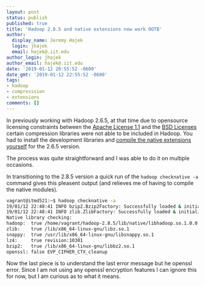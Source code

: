 ```yaml
---
layout: post
status: publish
published: true
title: 'Hadoop 2.8.5 and native extensions now work OOTB'
author:
  display_name: Jeremy Hajek
  login: jhajek
  email: hajek@.iit.edu
author_login: jhajek
author_email: hajek@.iit.edu
date: '2019-01-12 20:55:52 -0600'
date_gmt: '2019-01-12 22:55:52 -0600'
tags: 
- hadoop
- compresssion
- extensions
comments: []
---
```


In previously working with Hadoop 2.6.5, at that time due to opensource licensing constraints between the [Apache License 1.1](https://en.wikipedia.org/wiki/Apache_License "Apache License 1.1") and the [BSD Licenses](https://en.wikipedia.org/wiki/BSD_licenses "BSD licenses") certain compression libraries were not able to be included in Hadoop.  You had to install the development libraries and [compile the native extensions yourself](https://hadoop.apache.org/docs/r2.6.5/hadoop-project-dist/hadoop-common/NativeLibraries.html "Compile Instructions for hadoop 2.6.5"
) for the 2.6.5 version.

The process was quite straightforward and I was able to do it on multiple occasions.

In transitioning to the 2.8.5 version a quick run of the ```hadoop checknative -a``` command gives this pleasent output (and relieves me of having to compile the native modules).

```bash
vagrant@itmd521:~$ hadoop checknative -a
19/01/12 22:48:41 INFO bzip2.Bzip2Factory: Successfully loaded & initialized native-bzip2 library system-native
19/01/12 22:48:41 INFO zlib.ZlibFactory: Successfully loaded & initialized native-zlib library
Native library checking:
hadoop:  true /home/vagrant/hadoop-2.8.5/lib/native/libhadoop.so.1.0.0
zlib:    true /lib/x86_64-linux-gnu/libz.so.1
snappy:  true /usr/lib/x86_64-linux-gnu/libsnappy.so.1
lz4:     true revision:10301
bzip2:   true /lib/x86_64-linux-gnu/libbz2.so.1
openssl: false EVP_CIPHER_CTX_cleanup
```

Now the last piece is to understand the last error message but he openssl error.  Since I am not using any openssl encryption features I can ignore this for now, but I am curious as to what it means.
